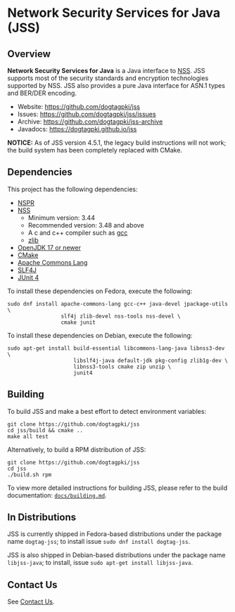 Network Security Services for Java (JSS)
========================================

Overview
--------

**Network Security Services for Java** is a Java interface to [NSS](https://developer.mozilla.org/en-US/docs/Mozilla/Projects/NSS).
JSS supports most of the security standards and encryption technologies supported by NSS.
JSS also provides a pure Java interface for ASN.1 types and BER/DER encoding.

* Website: https://github.com/dogtagpki/jss
* Issues: https://github.com/dogtagpki/jss/issues
* Archive: https://github.com/dogtagpki/jss-archive
* Javadocs: https://dogtagpki.github.io/jss

**NOTICE:** As of JSS version 4.5.1, the legacy build instructions will not
            work; the build system has been completely replaced with CMake.

Dependencies
------------

This project has the following dependencies:

 - [NSPR](https://developer.mozilla.org/en-US/docs/Mozilla/Projects/NSPR)
 - [NSS](https://developer.mozilla.org/en-US/docs/Mozilla/Projects/NSS)
    - Minimum version: 3.44
    - Recommended version: 3.48 and above
    - A c and c++ compiler such as [gcc](ttps://gcc.gnu.org/)
    - [zlib](https://zlib.net/)
 - [OpenJDK 17 or newer](https://openjdk.java.net/)
 - [CMake](https://cmake.org/)
 - [Apache Commons Lang](https://commons.apache.org/proper/commons-lang/)
 - [SLF4J](https://www.slf4j.org/)
 - [JUnit 4](https://junit.org/junit4/)

To install these dependencies on Fedora, execute the following:

    sudo dnf install apache-commons-lang gcc-c++ java-devel jpackage-utils \
                     slf4j zlib-devel nss-tools nss-devel \
                     cmake junit

To install these dependencies on Debian, execute the following:

    sudo apt-get install build-essential libcommons-lang-java libnss3-dev \
                         libslf4j-java default-jdk pkg-config zlib1g-dev \
                         libnss3-tools cmake zip unzip \
                         junit4


Building
--------

To build JSS and make a best effort to detect environment variables:

    git clone https://github.com/dogtagpki/jss
    cd jss/build && cmake ..
    make all test

Alternatively, to build a RPM distribution of JSS:

    git clone https://github.com/dogtagpki/jss
    cd jss
    ./build.sh rpm

To view more detailed instructions for building JSS, please refer to
the build documentation: [`docs/building.md`](docs/building.md).


In Distributions
----------------

JSS is currently shipped in Fedora-based distributions under the package
name `dogtag-jss`; to install issue `sudo dnf install dogtag-jss`.

JSS is also shipped in Debian-based distributions under the package
name `libjss-java`; to install, issue `sudo apt-get install libjss-java`.


Contact Us
----------

See [Contact Us](https://github.com/dogtagpki/pki/wiki/Contact-Us).
